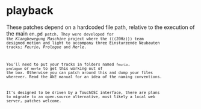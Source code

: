 # playback #
These patches depend on a hardcoded file path, relative to the execution of the 
main <code>en.pd<code> patch. They were developed for the *Klangbewegung 
Maschine* project where the (((20Hz))) team designed motion and light to 
accompany three Einsturzende Neubauten tracks; *Feurio*, *Prologue* and *Merle*.   

You'll need to put your tracks in folders named <code>feurio</code>, 
<code>prologue</code> or <code>merle</code> to get this working out of the box. 
Otherwise you can patch around this and dump your files wherever. Read the AkE 
manual for an idea of the naming conventions. 

It's designed to be driven by a TouchOSC interface, there are plans to migrate 
to an open-source alternative, most likely a local web server, patches welcome.
